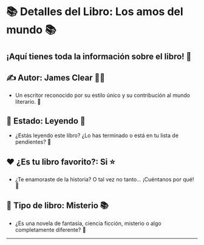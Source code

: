 # 📚 **Detalles del Libro: Los amos del mundo** 📚
¡Aquí tienes toda la información sobre el libro! 🌟
---

## ✍️ **Autor**: James Clear 👨‍💻
- Un escritor reconocido por su estilo único y su contribución al mundo literario. 📖

## 📖 **Estado**: Leyendo 📌
- ¿Estás leyendo este libro? ¿Lo has terminado o está en tu lista de pendientes? 📅

## ❤️ **¿Es tu libro favorito?**: Si ⭐
- ¿Te enamoraste de la historia? O tal vez no tanto... ¡Cuéntanos por qué! 💬

## 🔖 **Tipo de libro**: Misterio 📚
- ¿Es una novela de fantasía, ciencia ficción, misterio o algo completamente diferente? 🌠
---

